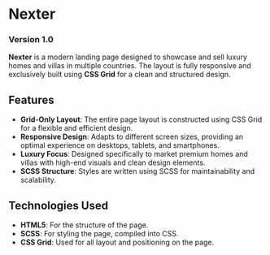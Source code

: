 # Nexter

### Version 1.0

**Nexter** is a modern landing page designed to showcase and sell luxury homes and villas in multiple countries. The layout is fully responsive and exclusively built using **CSS Grid** for a clean and structured design.

## Features
- **Grid-Only Layout**: The entire page layout is constructed using CSS Grid for a flexible and efficient design.
- **Responsive Design**: Adapts to different screen sizes, providing an optimal experience on desktops, tablets, and smartphones.
- **Luxury Focus**: Designed specifically to market premium homes and villas with high-end visuals and clean design elements.
- **SCSS Structure**: Styles are written using SCSS for maintainability and scalability.

## Technologies Used
- **HTML5**: For the structure of the page.
- **SCSS**: For styling the page, compiled into CSS.
- **CSS Grid**: Used for all layout and positioning on the page.
